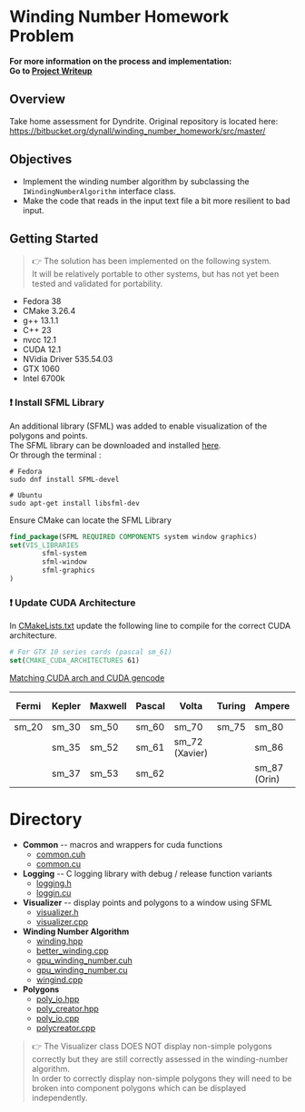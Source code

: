 # Winding Number Homework Problem

**For more information on the process and implementation:  
Go to [Project Writeup](Project_Writeup.md)**


## Overview
Take home assessment for Dyndrite. Original repository is located here:
https://bitbucket.org/dynall/winding_number_homework/src/master/

## Objectives

- Implement the winding number algorithm by subclassing the `IWindingNumberAlgorithm` interface class.
- Make the code that reads in the input text file a bit more resilient to bad input.

## Getting Started

> :point_right: The solution has been implemented on the following system.  
> It will be relatively portable to other systems, but has not yet been tested and validated for portability.

- Fedora 38
- CMake 3.26.4
- g++ 13.1.1
- C++ 23
- nvcc 12.1
- CUDA 12.1
- NVidia Driver 535.54.03
- GTX 1060
- Intel 6700k

### :exclamation: Install SFML Library
An additional library (SFML) was added to enable visualization of the polygons and points.  
The SFML library can be downloaded and installed [here](https://www.sfml-dev.org/download.php).  
Or through the terminal :

```shell
# Fedora
sudo dnf install SFML-devel

# Ubuntu
sudo apt-get install libsfml-dev
```
Ensure CMake can locate the SFML Library
```cmake
find_package(SFML REQUIRED COMPONENTS system window graphics)
set(VIS_LIBRARIES
        sfml-system
        sfml-window
        sfml-graphics
)
```
### :exclamation: Update CUDA Architecture
In [CMakeLists.txt](CMakeLists.txt) update the following line to compile for the correct CUDA architecture.  
```cmake
# For GTX 10 series cards (pascal sm_61)
set(CMAKE_CUDA_ARCHITECTURES 61)
```
[Matching CUDA arch and CUDA gencode](https://arnon.dk/matching-sm-architectures-arch-and-gencode-for-various-nvidia-cards/)

| Fermi | Kepler | Maxwell | Pascal | Volta          | Turing | Ampere       | Ada (Lovelace) | Hopper        |
|-------|--------|---------|--------|----------------|--------|--------------|----------------|---------------|
| sm_20 | sm_30  | sm_50   | sm_60  | sm_70          | sm_75  | sm_80        | sm_89          | sm_90         |
|       | sm_35  | sm_52   | sm_61  | sm_72 (Xavier) |        | sm_86        |                | sm_90a (Thor) |
|       | sm_37  | sm_53   | sm_62  |                |        | sm_87 (Orin) |                |               |
# Directory

- **Common** -- macros and wrappers for cuda functions
  - [common.cuh](include/common.cuh)
  - [common.cu](src/common.cu)
- **Logging** -- C logging library with debug / release function variants
  - [logging.h](include/logging.h)
  - [loggin.cu](src/logging.cu)
- **Visualizer** -- display points and polygons to a window using SFML
  - [visualizer.h](include/visualizer.h)
  - [visualizer.cpp](src/visualizer.cpp)
- **Winding Number Algorithm**
  - [winding.hpp](include/winding.hpp)
  - [better_winding.cpp](src/better_winding.cpp)
  - [gpu_winding_number.cuh](include/gpu_winding_number.cuh)
  - [gpu_winding_number.cu](src/gpu_winding_number.cu)
  - [wingind.cpp](src/winding.cpp)
- **Polygons**
  - [poly_io.hpp](include/poly_io.hpp)
  - [poly_creator.hpp](include/poly_creator.hpp)
  - [poly_io.cpp](src/poly_io.cpp)
  - [polycreator.cpp](src/poly_creator.cpp)

> :point_right: The Visualizer class DOES NOT display non-simple polygons correctly
> but they are still correctly assessed in the winding-number algorithm.  
> In order to correctly display non-simple polygons they will need to be broken into
> component polygons which can be displayed independently.